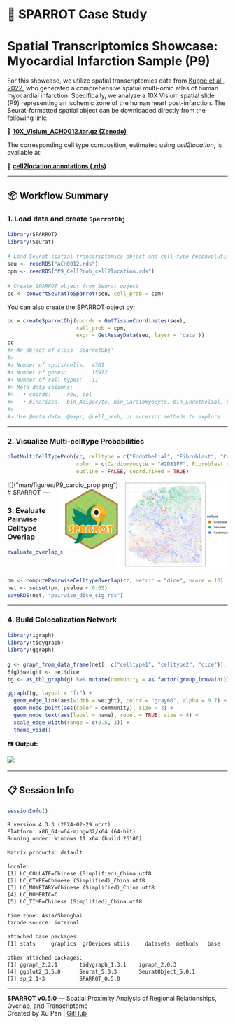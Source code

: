 
# 🧠 SPARROT Case Study  

# Spatial Transcriptomics Showcase: Myocardial Infarction Sample (P9)

For this showcase, we utilize spatial transcriptomics data from [Kuppe et al., 2022](https://www.nature.com/articles/s41586-022-05060-x), who generated a comprehensive spatial multi-omic atlas of human myocardial infarction. Specifically, we analyze a 10X Visium spatial slide (P9) representing an ischemic zone of the human heart post-infarction. The Seurat-formatted spatial object can be downloaded directly from the following link:

**🔗 [10X_Visium_ACH0012.tar.gz (Zenodo)](https://zenodo.org/records/6580069/files/10X_Visium_ACH0012.tar.gz?download=1)**

The corresponding cell type composition, estimated using *cell2location*, is available at:

**🔗 [cell2location annotations (.rds)](https://drive.google.com/file/d/1YWocGsNZ929NKrZP0Jbfi-iBG9c2JR4j/view?usp=drive_link)**

---

## 📦 Workflow Summary

### 1. Load data and create `SparrotObj`

```r
library(SPARROT)
library(Seurat)

# Load Seurat spatial transcriptomics object and cell-type deconvolution matrix 
seu <- readRDS("ACH0012.rds")
cpm <- readRDS("P9_CellProb_cell2location.rds")

# Create SPARROT object from Seurat object
cc <- convertSeuratToSparrot(seu, cell_prob = cpm)
```
You can also create the SPARROT object by:
```r
cc = createSparrotObj(coords = GetTissueCoordinates(seu),
                      cell_prob = cpm,
                      expr = GetAssayData(seu, layer = 'data'))
cc
#> An object of class 'SparrotObj'
#> 
#> Number of spots/cells:  4361 
#> Number of genes:        15972 
#> Number of cell types:   11 
#> Meta data columns:
#>   • coords:     row, col 
#>   • binarized:  bin_Adipocyte, bin_Cardiomyocyte, bin_Endothelial, bin_Fibroblast, bin_Lymphoid, bin_Mast, bin_Myeloid, bin_Neuronal, bin_Pericyte, bin_Cycling.cells, bin_vSMCs 
#> 
#> Use @meta.data, @expr, @cell_prob, or accessor methods to explore.
```

---

### 2. Visualize Multi-celltype Probabilities

```r
plotMultiCellTypeProb(cc, celltype = c("Endothelial", "Fibroblast", "Cardiomyocyte"),
                      color = c(Cardiomyocyte = "#2D81FF", Fibroblast = "#00B37F", Endothelial = "#FF6A00"),
                      outline = FALSE, coord.fixed = TRUE)
```
<img src="man/figures/P9_cardio_prop.png" align="right" height = "200">
![]("man/figures/P9_cardio_prop.png")
# SPARROT <img src="man/figures/SPARROT_logo.png" align="right" height="140"/>
---

### 3. Evaluate Pairwise Celltype Overlap

```r
evaluate_overlap_metrics(bin1 = as.logical(cc@meta.data[, "bin_Cardiomyocyte"]),
                         bin2 = as.logical(cc@meta.data[, "bin_Endothelial"]),
                         coords = cc@coords)
```

```r
pm <- computePairwiseCelltypeOverlap(cc, metric = "dice", ncore = 10)
net <- subset(pm, pvalue < 0.05)
saveRDS(net, "pairwise_dice_sig.rds")
```

---

### 4. Build Colocalization Network

```r
library(igraph)
library(tidygraph)
library(ggraph)

g <- graph_from_data_frame(net[, c("celltype1", "celltype2", "dice")], directed = FALSE)
E(g)$weight <- net$dice
tg <- as_tbl_graph(g) %>% mutate(community = as.factor(group_louvain()))
```

```r
ggraph(tg, layout = "fr") +
  geom_edge_link(aes(width = weight), color = "gray60", alpha = 0.7) +
  geom_node_point(aes(color = community), size = 3) +
  geom_node_text(aes(label = name), repel = TRUE, size = 4) +
  scale_edge_width(range = c(0.5, 3)) +
  theme_void()
```

📷 **Output:**

![](vignettes/figs/ACH0012_cellcolocal_map.png)

---

## 📋 Session Info


```r
sessionInfo()
```

```
R version 4.3.3 (2024-02-29 ucrt)
Platform: x86_64-w64-mingw32/x64 (64-bit)
Running under: Windows 11 x64 (build 26100)

Matrix products: default

locale:
[1] LC_COLLATE=Chinese (Simplified)_China.utf8
[2] LC_CTYPE=Chinese (Simplified)_China.utf8
[3] LC_MONETARY=Chinese (Simplified)_China.utf8
[4] LC_NUMERIC=C
[5] LC_TIME=Chinese (Simplified)_China.utf8

time zone: Asia/Shanghai
tzcode source: internal

attached base packages:
[1] stats     graphics  grDevices utils     datasets  methods   base

other attached packages:
[1] ggraph_2.2.1       tidygraph_1.3.1    igraph_2.0.3
[4] ggplot2_3.5.0      Seurat_5.0.3       SeuratObject_5.0.1
[7] sp_2.1-3           SPARROT_0.5.0
```


---
**SPARROT v0.5.0** — Spatial Proximity Analysis of Regional Relationships, Overlap, and Transcriptome  
Created by Xu Pan | [GitHub](https://github.com/bio-Pixel/SPARROT)
